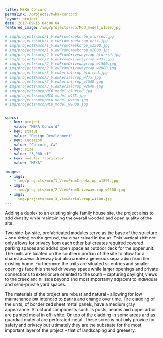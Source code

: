 ```yaml
---
title: MEKA Concord
permalink: /projects/meka-concord
layout: project
date: 2017-09-15 04:00:04
featured_image: /img/projects/mco/MCO_model_w1500.jpg

# img/projects/mco/1_ViewFromCreekcrop_blurred.jpg
# img/projects/mco/1_ViewFromCreekcrop_w775.jpg
# img/projects/mco/1_ViewFromCreekcrop_w1500.jpg
# img/projects/mco/1_ViewFromCreekcrop_w2000.jpg
# img/projects/mco/2_ViewFromDrivewaycrop_blurred.jpg
# img/projects/mco/2_ViewFromDrivewaycrop_w775.jpg
# img/projects/mco/2_ViewFromDrivewaycrop_w1500.jpg
# img/projects/mco/2_ViewFromDrivewaycrop_w2000.jpg
# img/projects/mco/3_ViewAerialcrop_blurred.jpg
# img/projects/mco/3_ViewAerialcrop_w775.jpg
# img/projects/mco/3_ViewAerialcrop_w1500.jpg
# img/projects/mco/3_ViewAerialcrop_w2000.jpg
# img/projects/mco/MCO_model_blurred.jpg
# img/projects/mco/MCO_model_w775.jpg
# img/projects/mco/MCO_model_w1500.jpg
# img/projects/mco/MCO_model_w2000.jpg


specs:
  - key: project
    value: "MEKA Concord"
  - key: status
    value: "Design Development"
  - key: location
    value: "Concord, CA"
  - key: size
    value: "3,000 sf"
  - key: modular fabricator
    value: "MEKA"

images:
  - imgs:
    - img/projects/mco/1_ViewFromCreekcrop_w1500.jpg
  - imgs:
    - img/projects/mco/2_ViewFromDrivewaycrop_w1500.jpg
  - imgs:
    - img/projects/mco/3_ViewAerialcrop_w1500.jpg
---
```


Adding a duplex to an existing single family house site, the project aims to add density while maintaining the overall wooded and open quality of the site.

Two side-by-side, prefabricated modules serve as the base of the structure – one sitting on the ground, the other raised in the air. This vertical shift not only allows for privacy from each other but creates required covered parking spaces and added open space as outdoor deck for the upper unit. The units are located on the southern portion of the site to allow for a shared access driveway but also create a generous separation from the existing home. Furthermore the units are situated so entries and smaller openings face this shared driveway space while larger openings and private connections to exterior are oriented to the south – capturing daylight, views to the creek and hillside beyond and most importantly adjacent to individual and semi-private yard spaces.

The materials of the project are robust and natural – allowing for low maintenance but intended to patina and change over time. The cladding of the units, of bonderized sheet metal panels, have a medium gray appearance. Structural components such as posts, beams and upper arbor are painted metal in off-white. On top of the cladding in some areas and as guardrail material are perforated metal. These screens not only provide for safety and privacy but ultimately they are the substrate for the most important layer of the project – that of landscaping and greenery.
